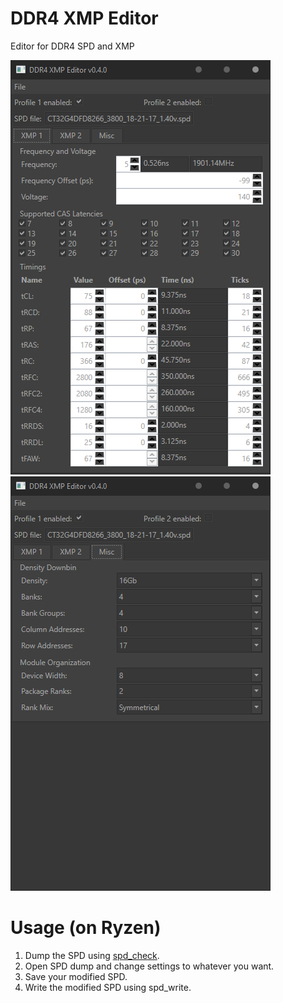 # DDR4 XMP Editor
Editor for DDR4 SPD and XMP

![XMP](ddr4xmpeditor1.png)
![Misc](ddr4xmpeditor2.png)

# Usage (on Ryzen)
1. Dump the SPD using [spd_check](https://cdn.discordapp.com/attachments/727089095570096211/788561019517272124/spd_check_v02_test2.zip).
2. Open SPD dump and change settings to whatever you want.
3. Save your modified SPD.
4. Write the modified SPD using spd_write.
